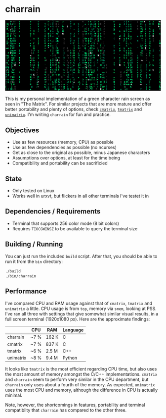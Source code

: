# charrain

![charrain](example2.png)

This is my personal implementation of a green character rain screen as seen in "The Matrix". For similar projects that are more mature and offer better portability and plenty of options, check [`cmatrix`](https://github.com/abishekvashok/cmatrix), [`tmatrix`](https://github.com/M4444/TMatrix) and [`unimatrix`](https://github.com/will8211/unimatrix). I'm writing `charrain` for fun and practice.

## Objectives

- Use as few resources (memory, CPU) as possible
- Use as few dependencies as possible (no ncurses)
- Get as close to the original as possible, minus Japanese characters
- Assumptions over options, at least for the time being
- Compatibility and portability can be sacrificied

## State

- Only tested on Linux
- Works well in urxvt, but flickers in all other terminals I've testet it in

## Dependencies / Requirements

- Terminal that supports 256 color mode (8 bit colors)
- Requires `TIOCGWINSZ` to be available to query the terminal size

## Building / Running

You can just run the included `build` script. After that, you should be able to run it from the `bin` directory:

    ./build
    ./bin/charrain

## Performance

I've compared CPU and RAM usage against that of `cmatrix`, `tmatrix` and `unimatrix` a little. CPU usage is from `top`, memory via `smem`, looking at PSS. I've ran all three with settings that give somewhat similar visual results, in a full screen terminal (1920x1080 px). Here are the approximate findings:

|           |  CPU |   RAM | Language |
|-----------|------|-------|----------|
|  charrain | ~7 % | 162 K | C        |
|   cmatrix | ~7 % | 837 K | C        |
|   tmatrix | ~6 % | 2.5 M | C++      |
| unimatrix | ~8 % | 9.4 M | Python   |

It looks like `tmatrix` is the most efficient regarding CPU time, but also uses the most amount of memory amongst the C/C++ implementations. `cmatrix` and `charrain` seem to perform very similar in the CPU department, but `charrain` only uses about a fourth of the memory. As expected, `unimatrix` uses the most CPU and memory, although the difference in CPU is actually minimal.

Note, however, the shortcomings in features, portability and terminal compatibilty that `charrain` has compared to the other three.

